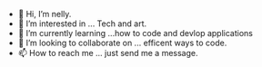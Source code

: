- 👋 Hi, I’m nelly.
- 👀 I’m interested in ... Tech and art.
- 🌱 I’m currently learning ...how to code and devlop applications
- 💞️ I’m looking to collaborate on ... efficent ways to code.
- 📫 How to reach me ... just send me a message.

<!---
Knellyk/Knellyk is a ✨ special ✨ repository because its `README.md` (this file) appears on your GitHub profile.
You can click the Preview link to take a look at your changes.
--->
